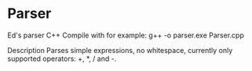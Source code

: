 # Parser
Ed's parser C++
Compile with for example:
g++ -o parser.exe Parser.cpp

Description
Parses simple expressions, no whitespace, currently only supported operators: +, *, / and -.
